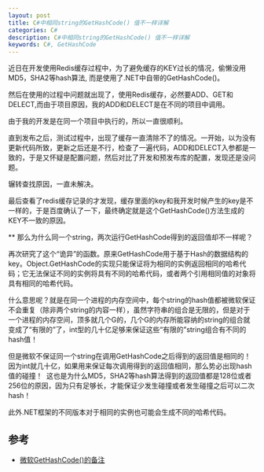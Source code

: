```yaml
---
layout: post
title: C#中相同string的GetHashCode() 值不一样详解
categories: C#
description: C#中相同string的GetHashCode() 值不一样详解
keywords: C#, GetHashCode
---
```


近日在开发使用Redis缓存过程中，为了避免缓存的KEY过长的情况，偷懒没用MD5，SHA2等hash算法,
而是使用了.NET中自带的GetHashCode()。

然后在使用的过程中问题就出现了，使用Redis缓存，必然要ADD、GET和DELECT,而由于项目原因，我的ADD和DELECT是在不同的项目中调用。

由于我的开发是在同一个项目中执行的，所以一直很顺利。

直到发布之后，测试过程中，出现了缓存一直清除不了的情况。一开始，以为没有更新代码所致，更新之后还是不行，检查了一遍代码，ADD和DELECT入参都是一致的，于是又怀疑是配置问题，然后对比了开发和预发布库的配置，发现还是没问题。

辗转查找原因，一直未解决。

最后查看了redis缓存记录的才发现，缓存里面的key和我开发时候产生的key是不一样的，于是百度确认了一下，最终确定就是这个GetHashCode()方法生成的KEY不一致的原因。    

** 那么为什么同一个string，两次运行GetHashCode得到的返回值却不一样呢？  

再次研究了这个“诡异”的函数。原来GetHashCode用于基于Hash的数据结构的key。Object.GetHashCode的实现只能保证将为相同的实例返回相同的哈希代码；它无法保证不同的实例将具有不同的哈希代码，或者两个引用相同值的对象将具有相同的哈希代码。

什么意思呢？就是在同一个进程的内存空间中，每个string的hash值都被微软保证不会重复（除非两个string的内容一样），虽然字符串的组合是无限的，但是对于一个进程的内存空间，顶多就几个G的，几个G的内存所能容纳的string的组合就变成了“有限的”了，int型的几十亿足够来保证这些“有限的”string组合有不同的hash值！  

但是微软不保证同一个string在调用GetHashCode之后得到的返回值是相同的！
因为int就几十亿，如果用来保证每次调用得到的返回值相同，那么势必出现hash值的碰撞！  这也是为什么MD5，SHA2等hash算法得到的返回值都是128位或者256位的原因，因为只有足够长，才能保证少发生碰撞或者发生碰撞之后可以二次hash！

此外.NET框架的不同版本对于相同的实例也可能会生成不同的哈希代码。 
     
## 参考

* [微软GetHashCode()的备注][1]


[1]: http://msdn.microsoft.com/zh-cn/library/system.string.gethashcode.aspx

